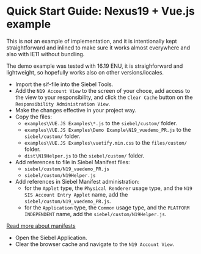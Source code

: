 # Quick Start Guide: Nexus19 + Vue.js example

This is not an example of implementation, and it is intentionally kept straightforward and inlined to make sure it works almost everywhere and also with IE11 without bundling. 

The demo example was tested with 16.19 ENU, it is straighforward and lightweight, so hopefully works also on other versions/locales.

* Import the sif-file into the Siebel Tools.
* Add the `N19 Account View` to the screen of your choce, add access to the view to your responsibility, and click the `Clear Cache` button on the `Responsibility Administration View`.
* Make the changes effective in your project way.
* Copy the files:
  * `examples\VUE.JS Examples\*.js` to the `siebel/custom/` folder.
  * `examples\VUE.JS Examples\Demo Example\N19_vuedemo_PR.js` to the `siebel/custom/` folder.
  * `examples\VUE.JS Examples\vuetify.min.css` to the `files/custom/` folder.
  * `dist\N19Helper.js` to the `siebel/custom/` folder.
* Add references to file in Siebel Manifest files:
	* `siebel/custom/N19_vuedemo_PR.js`
	* `siebel/custom/N19Helper.js`
* Add references in Siebel Manifest administration:
	* for the `Applet` type, the `Physical Renderer` usage type, and the `N19 SIS Account Entry Applet` name, add the `siebel/custom/N19_vuedemo_PR.js`.
	* for the `Application` type, the `Common` usage type, and the `PLATFORM INDEPENDENT` name, add the `siebel/custom/N19Helper.js`.

[Read more about manifests](https://docs.oracle.com/cd/E95904_01/books/ConfigOpenUI/customizing35.html)
* Open the Siebel Application.
* Clear the browser cache and navigate to the `N19 Account View`.
